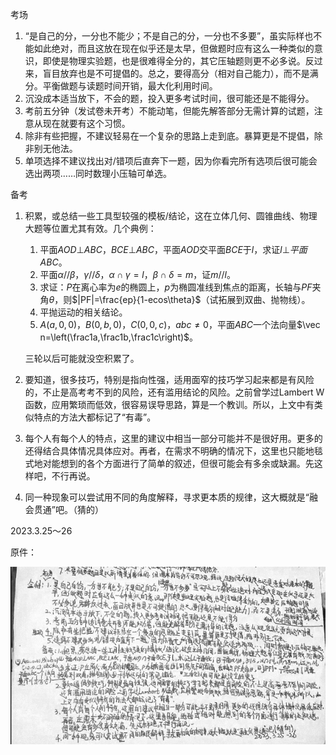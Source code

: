 考场

1. “是自己的分，一分也不能少；不是自己的分，一分也不多要”，虽实际样也不能如此绝对，而且这放在现在似乎还是太早，但做题时应有这么一种类似的意识，即使是物理实验题，也是很难得全分的，其它压轴题则更不必多说。反过来，盲目放弃也是不可提倡的。总之，要得高分（相对自己能力），而不是满分。平衡做题与读题时间开销，最大化利用时间。
2. 沉没成本适当放下，不会的题，投入更多考试时间，很可能还是不能得分。
3. 考前五分钟（发试卷未开考）不能动笔，但能先解答部分无需计算的试题，注意从现在就要有这个习惯。
4. 除非有些把握，不建议轻易在一个复杂的思路上走到底。暴算更是不提倡，除非别无他法。
5. 单项选择不建议找出对/错项后直奔下一题，因为你看完所有选项后很可能会选出两项……同时数理小压轴可单选。

备考

1. 积累，或总结一些工具型较强的模板/结论，这在立体几何、圆锥曲线、物理大题等位置尤其有效。几个典例：

   1. 平面$AOD\bot ABC$，$BCE\bot ABC$，平面$AOD$交平面$BCE$于$l$，求证$l\bot 平面ABC$。
   2. 平面$\alpha//\beta$，$\gamma//\delta$，$\alpha\cap\gamma=l$，$\beta\cap\delta=m$，证$m//l$。
   3. 求证：$P$在离心率为$e$的椭圆上，$p$为椭圆准线到焦点的距离，长轴与$PF$夹角$\theta$，则$|PF|=\frac{ep}{1-ecos\theta}$（试拓展到双曲、抛物线）。
   4. 平抛运动的相关结论。
   5. $A(a,0,0)$，$B(0,b,0)$，$C(0,0,c)$，$abc\ne0$，平面$ABC$一个法向量$\vec n=\left(\frac1a,\frac1b,\frac1c\right)$。

   三轮以后可能就没空积累了。

2. 要知道，很多技巧，特别是指向性强，适用面窄的技巧学习起来都是有风险的，不止是高考考不到的风险，还有滥用结论的风险。之前曾学过Lambert W函数，应用繁琐而低效，很容易误导思路，算是一个教训。所以，上文中有类似特点的方法大都标记了“有毒”。

3. 每个人有每个人的特点，这里的建议中相当一部分可能并不是很好用。更多的还得结合具体情况具体应对。再者，在需求不明确的情况下，这里也只能地毯式地对能想到的各个方面进行了简单的叙述，但很可能会有多余或缺漏。先这样吧，不行再说。

4. 同一种现象可以尝试用不同的角度解释，寻求更本质的规律，这大概就是“融会贯通”吧。（猜的）

2023.3.25～26

原件：

![image-20240402015100652](media/image-20240402015100652.png)